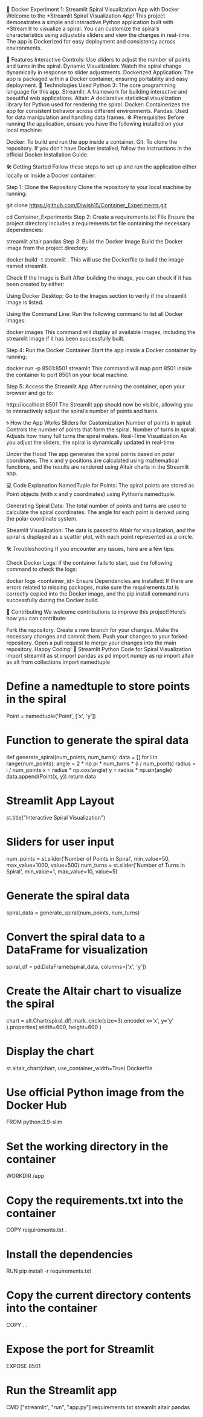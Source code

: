 🚀 Docker Experiment 1: Streamlit Spiral Visualization App with Docker
Welcome to the *Streamlit Spiral Visualization App! This project demonstrates a simple and interactive Python application built with *Streamlit to visualize a spiral. You can customize the spiral’s characteristics using adjustable sliders and view the changes in real-time. The app is Dockerized for easy deployment and consistency across environments.

🌟 Features
Interactive Controls: Use sliders to adjust the number of points and turns in the spiral.
Dynamic Visualization: Watch the spiral change dynamically in response to slider adjustments.
Dockerized Application: The app is packaged within a Docker container, ensuring portability and easy deployment.
🚀 Technologies Used
Python 3: The core programming language for this app.
Streamlit: A framework for building interactive and beautiful web applications.
Altair: A declarative statistical visualization library for Python used for rendering the spiral.
Docker: Containerizes the app for consistent behavior across different environments.
Pandas: Used for data manipulation and handling data frames.
⚙ Prerequisites
Before running the application, ensure you have the following installed on your local machine:

Docker: To build and run the app inside a container.
Git: To clone the repository.
If you don't have Docker installed, follow the instructions in the official Docker Installation Guide.

🛠 Getting Started
Follow these steps to set up and run the application either locally or inside a Docker container:

Step 1: Clone the Repository
Clone the repository to your local machine by running:

git clone https://github.com/Diwish15/Container_Experiments.git

cd Container_Experiments
Step 2: Create a requirements.txt File
Ensure the project directory includes a requirements.txt file containing the necessary dependencies:

streamlit
altair
pandas
Step 3: Build the Docker Image
Build the Docker image from the project directory:

docker build -t streamlit .
This will use the Dockerfile to build the image named streamlit.

Check If the Image is Built
After building the image, you can check if it has been created by either:

Using Docker Desktop: Go to the Images section to verify if the streamlit image is listed.

Using the Command Line: Run the following command to list all Docker images:

docker images
This command will display all available images, including the streamlit image if it has been successfully built.

Step 4: Run the Docker Container
Start the app inside a Docker container by running:

docker run -p 8501:8501 streamlit
This command will map port 8501 inside the container to port 8501 on your local machine.

Step 5: Access the Streamlit App
After running the container, open your browser and go to:

http://localhost:8501
The Streamlit app should now be visible, allowing you to interactively adjust the spiral’s number of points and turns.

🌀 How the App Works
Sliders for Customization
Number of points in spiral: Controls the number of points that form the spiral.
Number of turns in spiral: Adjusts how many full turns the spiral makes.
Real-Time Visualization
As you adjust the sliders, the spiral is dynamically updated in real-time.

Under the Hood
The app generates the spiral points based on polar coordinates. The x and y positions are calculated using mathematical functions, and the results are rendered using Altair charts in the Streamlit app.

💻 Code Explanation
NamedTuple for Points: The spiral points are stored as Point objects (with x and y coordinates) using Python’s namedtuple.

Generating Spiral Data: The total number of points and turns are used to calculate the spiral coordinates. The angle for each point is derived using the polar coordinate system.

Streamlit Visualization: The data is passed to Altair for visualization, and the spiral is displayed as a scatter plot, with each point represented as a circle.

🛠 Troubleshooting
If you encounter any issues, here are a few tips:

Check Docker Logs: If the container fails to start, use the following command to check the logs:

docker logs <container_id>
Ensure Dependencies are Installed: If there are errors related to missing packages, make sure the requirements.txt is correctly copied into the Docker image, and the pip install command runs successfully during the Docker build.

🤝 Contributing
We welcome contributions to improve this project! Here’s how you can contribute:

Fork the repository.
Create a new branch for your changes.
Make the necessary changes and commit them.
Push your changes to your forked repository.
Open a pull request to merge your changes into the main repository.
Happy Coding! 🎉
Streamlit Python Code for Spiral Visualization
import streamlit as st
import pandas as pd
import numpy as np
import altair as alt
from collections import namedtuple

# Define a namedtuple to store points in the spiral
Point = namedtuple('Point', ['x', 'y'])

# Function to generate the spiral data
def generate_spiral(num_points, num_turns):
    data = []
    for i in range(num_points):
        angle = 2 * np.pi * num_turns * (i / num_points)
        radius = i / num_points
        x = radius * np.cos(angle)
        y = radius * np.sin(angle)
        data.append(Point(x, y))
    return data

# Streamlit App Layout
st.title("Interactive Spiral Visualization")

# Sliders for user input
num_points = st.slider('Number of Points in Spiral', min_value=50, max_value=1000, value=500)
num_turns = st.slider('Number of Turns in Spiral', min_value=1, max_value=10, value=5)

# Generate the spiral data
spiral_data = generate_spiral(num_points, num_turns)

# Convert the spiral data to a DataFrame for visualization
spiral_df = pd.DataFrame(spiral_data, columns=['x', 'y'])

# Create the Altair chart to visualize the spiral
chart = alt.Chart(spiral_df).mark_circle(size=3).encode(
    x='x',
    y='y'
).properties(
    width=600,
    height=600
)

# Display the chart
st.altair_chart(chart, use_container_width=True)
Dockerfile
# Use official Python image from the Docker Hub
FROM python:3.9-slim

# Set the working directory in the container
WORKDIR /app

# Copy the requirements.txt into the container
COPY requirements.txt .

# Install the dependencies
RUN pip install -r requirements.txt

# Copy the current directory contents into the container
COPY . .

# Expose the port for Streamlit
EXPOSE 8501

# Run the Streamlit app
CMD ["streamlit", "run", "app.py"]
requirements.txt
streamlit
altair
pandas